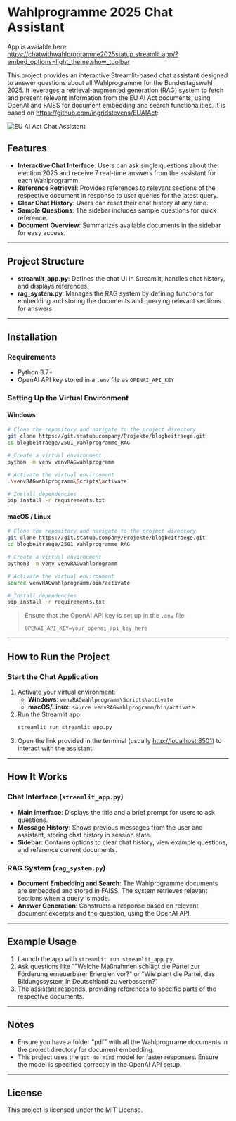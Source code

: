 # Wahlprogramme 2025 Chat Assistant

App is avaiable here: https://chatwithwahlprogramme2025statup.streamlit.app/?embed_options=light_theme,show_toolbar 

This project provides an interactive Streamlit-based chat assistant designed to answer questions about all Wahlprogramme for the Bundestagswahl 2025. It leverages a retrieval-augmented generation (RAG) system to fetch and present relevant information from the EU AI Act documents, using OpenAI and FAISS for document embedding and search functionalities. It is based on https://github.com/ingridstevens/EUAIAct:

![EU AI Act Chat Assistant](assets/euaiact-rag-chat.png)

## Features
- **Interactive Chat Interface**: Users can ask single questions about the election 2025 and receive 7 real-time answers from the assistant for each Wahlprogramm.
- **Reference Retrieval**: Provides references to relevant sections of the respective document in response to user queries for the latest query.
- **Clear Chat History**: Users can reset their chat history at any time.
- **Sample Questions**: The sidebar includes sample questions for quick reference.
- **Document Overview**: Summarizes available documents in the sidebar for easy access.

---

## Project Structure

- **streamlit_app.py**: Defines the chat UI in Streamlit, handles chat history, and displays references.
- **rag_system.py**: Manages the RAG system by defining functions for embedding and storing the documents and querying relevant sections for answers.

---

## Installation

### Requirements
- Python 3.7+
- OpenAI API key stored in a `.env` file as `OPENAI_API_KEY`

### Setting Up the Virtual Environment

#### Windows
```bash
# Clone the repository and navigate to the project directory
git clone https://git.statup.company/Projekte/blogbeitraege.git
cd blogbeitraege/2501_Wahlprogramme_RAG

# Create a virtual environment
python -m venv venvRAGwahlprogramm

# Activate the virtual environment
.\venvRAGwahlprogramm\Scripts\activate

# Install dependencies
pip install -r requirements.txt
```

#### macOS / Linux
```bash
# Clone the repository and navigate to the project directory
git clone https://git.statup.company/Projekte/blogbeitraege.git
cd blogbeitraege/2501_Wahlprogramme_RAG

# Create a virtual environment
python3 -m venv venvRAGwahlprogramm

# Activate the virtual environment
source venvRAGwahlprogramm/bin/activate

# Install dependencies
pip install -r requirements.txt
```

> Ensure that the OpenAI API key is set up in the `.env` file:
>
> ```plaintext
> OPENAI_API_KEY=your_openai_api_key_here
> ```

---

## How to Run the Project

### Start the Chat Application
1. Activate your virtual environment:
   - **Windows**: `venvRAGwahlprogramm\Scripts\activate`
   - **macOS/Linux**: `source venvRAGwahlprogramm/bin/activate`
2. Run the Streamlit app:
   ```bash
   streamlit run streamlit_app.py
   ```
3. Open the link provided in the terminal (usually [http://localhost:8501](http://localhost:8501)) to interact with the assistant.

---

## How It Works

### Chat Interface (`streamlit_app.py`)
- **Main Interface**: Displays the title and a brief prompt for users to ask questions.
- **Message History**: Shows previous messages from the user and assistant, storing chat history in session state.
- **Sidebar**: Contains options to clear chat history, view example questions, and reference current documents.

### RAG System (`rag_system.py`)
- **Document Embedding and Search**: The Wahlprogramme documents are embedded and stored in FAISS. The system retrieves relevant sections when a query is made.
- **Answer Generation**: Constructs a response based on relevant document excerpts and the question, using the OpenAI API.

---

## Example Usage

1. Launch the app with `streamlit run streamlit_app.py`.
2. Ask questions like “"Welche Maßnahmen schlägt die Partei zur Förderung erneuerbarer Energien vor?" or "Wie plant die Partei, das Bildungssystem in Deutschland zu verbessern?"
3. The assistant responds, providing references to specific parts of the respective documents.

---

## Notes

- Ensure you have a folder "pdf" with all the Wahlprogrrame documents in the project directory for document embedding.
- This project uses the `gpt-4o-mini` model for faster responses. Ensure the model is specified correctly in the OpenAI API setup.

---

## License
This project is licensed under the MIT License.
